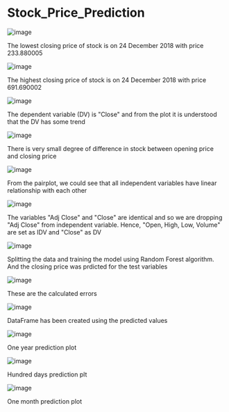 # Stock_Price_Prediction

![image](https://user-images.githubusercontent.com/110614719/188698892-10a44c79-1bce-4513-83e2-9083e2da438b.png)

The lowest closing price of stock is on 24 December 2018 with price 233.880005

![image](https://user-images.githubusercontent.com/110614719/188706368-b83d7d59-c503-4e03-bb6a-14ebdd5c10b0.png)

The highest closing price of stock is on 24 December 2018 with price 691.690002

![image](https://user-images.githubusercontent.com/110614719/188707121-1d6742a3-afe5-48c4-80e8-c9fc5690a0e3.png)

The dependent variable (DV) is "Close" and from the plot it is understood that the DV has some trend

![image](https://user-images.githubusercontent.com/110614719/188707373-ea3cbcf5-1142-4094-9ab9-23250fa2e136.png)

There is very small degree of difference in stock between opening price and closing price

![image](https://user-images.githubusercontent.com/110614719/188710022-7ffd4c04-9336-47a1-8912-7513fa85a7ea.png)

From the pairplot, we could see that all independent variables have linear relationship with each other

![image](https://user-images.githubusercontent.com/110614719/188710620-3e376c4e-941b-4db9-8239-c82d90582b8c.png)

The variables "Adj Close" and "Close" are identical and so we are dropping "Adj Close" from independent variable. 
Hence, "Open, High, Low, Volume" are set as IDV and "Close" as DV

![image](https://user-images.githubusercontent.com/110614719/188712900-37858dde-93d8-44d0-a565-b7e5617cf521.png)

Splitting the data and training the model using Random Forest algorithm. And the closing price was prdicted for the 
test variables

![image](https://user-images.githubusercontent.com/110614719/188715162-51663174-79b8-4b42-8497-b67c0af99dbc.png)

These are the calculated errors

![image](https://user-images.githubusercontent.com/110614719/188715369-94d2f0ed-b8ce-478e-83d8-b7d66b09c65a.png)

DataFrame has been created using the predicted values

![image](https://user-images.githubusercontent.com/110614719/188715676-906a540a-9487-469c-b25f-c2a7fc1cb022.png)

One year prediction plot

![image](https://user-images.githubusercontent.com/110614719/188715795-5bda99d4-b020-40b3-be30-39c671f9b571.png)

Hundred days prediction plt

![image](https://user-images.githubusercontent.com/110614719/188715926-186ce6ce-0930-4450-a175-a0ea5d48e055.png)

One month prediction plot

